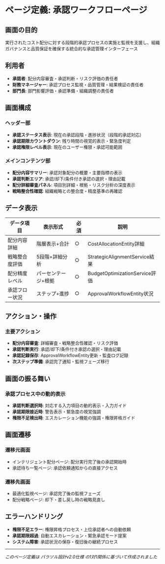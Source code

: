 # ページ定義: 承認ワークフローページ

## 画面の目的
実行されたコスト配分に対する段階的承認プロセスの実施と監視を支援し、組織ガバナンスと品質保証を確保する統合的な承認管理インターフェース

## 利用者
- **承認者**: 配分内容審査・承認判断・リスク評価の責任者
- **財務マネージャー**: 承認プロセス監視・品質管理・結果検証の責任者
- **部門長**: 部門影響評価・承認準備・組織調整の責任者

## 画面構成

### ヘッダー部
- **承認ステータス表示**: 現在の承認段階・進捗状況（段階的承認対応）
- **承認期限カウントダウン**: 残り時間の視覚的表示・緊急度判定
- **承認権限レベル表示**: 現在のユーザー権限・承認可能範囲

### メインコンテンツ部
- **配分内容サマリー**: 承認対象配分の概要・主要指標の表示
- **承認判断エリア**: 承認/却下/条件付き承認の選択・理由記載
- **配分詳細審査パネル**: 項目別詳細・根拠・リスク分析の深度表示
- **戦略整合性確認**: 組織戦略との整合度・精度基準の再確認

## データ表示

| データ項目 | 表示形式 | 必須 | 説明 |
|-----------|---------|------|---------|
| 配分内容詳細 | 階層表示+合計 | ○ | CostAllocationEntity詳細 |
| 戦略整合度評価 | 5段階+詳細分析 | ○ | StrategicAlignmentService結果 |
| 配分精度レベル | パーセンテージ+根拠 | ○ | BudgetOptimizationService評価 |
| 承認フロー状況 | ステップ+進捗 | ○ | ApprovalWorkflowEntity状況 |

## アクション・操作

### 主要アクション
- **配分内容審査**: 詳細審査・戦略整合性確認・リスク評価
- **承認判断実行**: 承認/却下/条件付き承認の選択・理由記載
- **承認記録保存**: ApprovalWorkflowEntity更新・監査ログ記録
- **次ステップ準備**: 承認完了通知・監視フェーズ移行

## 画面の振る舞い

### 承認プロセス中の動的表示
- **承認判断選択時**: 対応する入力項目の動的表示・入力ガイド
- **承認期限接近時**: 警告表示・緊急度の視覚強調
- **権限不足検出時**: エスカレーション機能の強調・権限昇格ガイド

## 画面遷移

### 遷移元画面
- インテリジェント配分ページ: 配分実行完了後の承認開始時
- 承認待ち一覧ページ: 承認依頼通知からの直接アクセス

### 遷移先画面
- 最適化監視ページ: 承認完了後の監視フェーズ
- 配分戦略ページ: 却下・差し戻し時の戦略見直し

## エラーハンドリング
- **権限不足エラー**: 権限昇格プロセス・上位承認者への自動依頼
- **承認期限超過**: 自動エスカレーション・緊急承認モード提案
- **システム障害**: 承認状況の保存・復旧後の継続プロセス

---
*このページ定義は パラソル設計v2.0仕様 の1対1関係に基づいて作成されました*